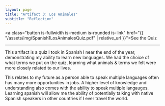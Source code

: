 ```yaml
---
layout: page
title: "Artifact 3: Los Animales"
subtitle: "Reflection"
---
```

<a class="button is-fullwidth is-medium is-rounded is-link" href="{{ "/assets/img/Spanish1LosAnimalesQuiz.pdf" | relative_url }}">See the Quiz</a>
***
This artifact is a quiz I took in Spanish I near the end of the year, demonstrating my ability to learn new languages. We had the choice of what terms we put on the quiz, learning what animals & terms we felt were more closely related to our lives.

This relates to my future as a person able to speak multiple languages often has many more opportunities in jobs. A higher level of knowledge and understanding also comes with the ability to speak multiple langauges. Learning spanish will allow me the ability of potentially talking with native Spanish speakers in other countries if I ever travel the world.
